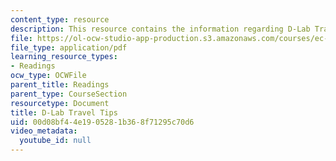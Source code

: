 ```yaml
---
content_type: resource
description: This resource contains the information regarding D-Lab Travel Tips.
file: https://ol-ocw-studio-app-production.s3.amazonaws.com/courses/ec-701j-d-lab-i-development-fall-2009/00d08bf44e1905281b368f71295c70d6_MITEC_701JF09_read33_tips.pdf
file_type: application/pdf
learning_resource_types:
- Readings
ocw_type: OCWFile
parent_title: Readings
parent_type: CourseSection
resourcetype: Document
title: D-Lab Travel Tips
uid: 00d08bf4-4e19-0528-1b36-8f71295c70d6
video_metadata:
  youtube_id: null
---
```

